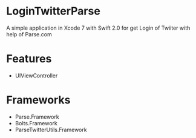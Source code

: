 # LoginTwitterParse
A simple application in Xcode 7 with Swift 2.0 for get Login of Twiiter with help of Parse.com

# Features
- UIViewController

# Frameworks
- Parse.Framework
- Bolts.Framework
- ParseTwitterUtils.Framework
